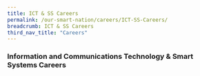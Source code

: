 ```yaml
---
title: ICT & SS Careers
permalink: /our-smart-nation/careers/ICT-SS-Careers/
breadcrumb: ICT & SS Careers
third_nav_title: "Careers"
---
```


### **Information and Communications Technology & Smart Systems Careers**
